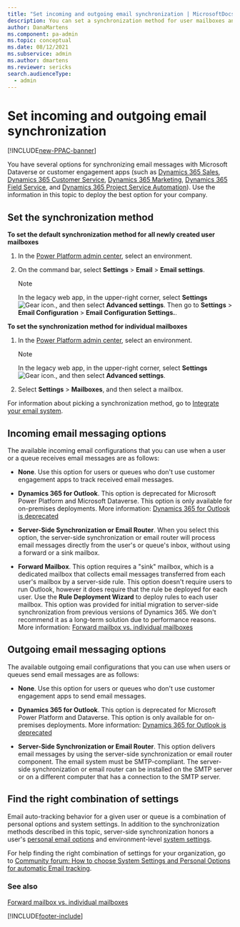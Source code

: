 ```yaml
---
title: "Set incoming and outgoing email synchronization | MicrosoftDocs"
description: You can set a synchronization method for user mailboxes and specify incoming and outgoing email messaging options.
author: DanaMartens
ms.component: pa-admin
ms.topic: conceptual
ms.date: 08/12/2021
ms.subservice: admin
ms.author: dmartens
ms.reviewer: sericks
search.audienceType: 
  - admin
---
```

# Set incoming and outgoing email synchronization 

[!INCLUDE[new-PPAC-banner](~/includes/new-PPAC-banner.md)]

You have several options for synchronizing email messages with Microsoft Dataverse or customer engagement apps (such as [Dynamics 365 Sales](/dynamics365/sales-professional/help-hub), [Dynamics 365 Customer Service](/dynamics365/customer-service/help-hub), [Dynamics 365 Marketing](/dynamics365/marketing/help-hub), [Dynamics 365 Field Service](/dynamics365/field-service/overview), and [Dynamics 365 Project Service Automation](/dynamics365/project-operations/psa/overview)). Use the information in this topic to deploy the best option for your company.
  
## Set the synchronization method

**To set the default synchronization method for all newly created user mailboxes** 
  
1. In the  [Power Platform admin center](https://admin.powerplatform.microsoft.com), select an environment. 

2. On the command bar, select **Settings** > **Email** > **Email settings**.  
  
   > [!NOTE]
   > In the legacy web app, in the upper-right corner, select **Settings** ![Gear icon.](media/selection-rule-gear-button.png), and then select **Advanced settings**. Then go to   **Settings** > **Email Configuration** > **Email Configuration Settings.**.  
  
**To set the synchronization method for individual mailboxes** 

1.  In the [Power Platform admin center](https://admin.powerplatform.microsoft.com), select an environment. 

    > [!NOTE]
    > In the legacy web app, in the upper-right corner, select **Settings** ![Gear icon.](media/selection-rule-gear-button.png), and then select **Advanced settings**. 

2. Select **Settings** > **Mailboxes**, and then select a mailbox.
  
For information about picking a synchronization method, go to [Integrate your email system](integrate-synchronize-your-email-system.md).  
  
## Incoming email messaging options

The available incoming email configurations that you can use when a user or a queue receives email messages are as follows:
  
- **None**. Use this option for users or queues who don't use customer engagement apps to track received email messages. 
  
- **Dynamics 365 for Outlook**. This option is deprecated for Microsoft Power Platform and Microsoft Dataverse. This option is only available for on-premises deployments. More information: [Dynamics 365 for Outlook is deprecated](/power-platform/important-changes-coming#dynamic-365-for-outlook-is-deprecated)
  
- **Server-Side Synchronization or Email Router**. When you select this option, the server-side synchronization or email router will process email messages directly from the user's or queue's inbox, without using a forward or a sink mailbox. 
  
- **Forward Mailbox**. This option requires a "sink" mailbox, which is a dedicated mailbox that collects email messages transferred from each user's mailbox by a server-side rule. This option doesn't require users to run Outlook, however it does require that the rule be deployed for each user. Use the **Rule Deployment Wizard** to deploy rules to each user mailbox. This option was provided for initial migration to server-side synchronization from previous versions of Dynamics 365. We don't recommend it as a long-term solution due to performance reasons. More information: [Forward mailbox vs. individual mailboxes](forward-mailbox-vs-individual-mailboxes.md) 
  
## Outgoing email messaging options

The available outgoing email configurations that you can use when users or queues send email messages are as follows:
  
- **None**. Use this option for users or queues who don't use customer engagement apps to send email messages. 
  
- **Dynamics 365 for Outlook**. This option is deprecated for Microsoft Power Platform and Dataverse. This option is only available for on-premises deployments. More information: [Dynamics 365 for Outlook is deprecated](/power-platform/important-changes-coming#dynamic-365-for-outlook-is-deprecated)
  
- **Server-Side Synchronization or Email Router**. This option delivers email messages by using the server-side synchronization or email router component. The email system must be SMTP-compliant. The server-side synchronization or email router can be installed on the SMTP server or on a different computer that has a connection to the SMTP server.


## Find the right combination of settings

Email auto-tracking behavior for a given user or queue is a combination of personal options and system settings. In addition to the synchronization methods described in this topic, server-side synchronization honors a user's [personal email options](/powerapps/user/set-personal-options#email-tab-options) and environment-level [system settings](system-settings-dialog-box-email-tab.md). 

For help finding the right combination of settings for your organization, go to [Community forum: How to choose System Settings and Personal Options for automatic Email tracking](https://community.dynamics.com/crm/b/crminthefield/posts/dynamics-365-customer-engagement-how-to-choose-system-settings-and-personal-options-for-automatic-email-tracking).


  
### See also

 [Forward mailbox vs. individual mailboxes](../admin/forward-mailbox-vs-individual-mailboxes.md)


[!INCLUDE[footer-include](../includes/footer-banner.md)]
